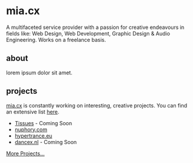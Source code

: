# mia.cx

A multifaceted service provider with a passion for creative endeavours in fields like: Web Design, Web Development, Graphic Design & Audio Engineering.
Works on a freelance basis.

## about

<!-- TODO
    Write a bio about mia.cx and Mia Riezebos
 -->

lorem ipsum dolor sit amet.

## projects

[mia.cx](https://mia.cx) is constantly working on interesting, creative projects. You can find an extensive list [here](./PROJECTS.md).

- [Tissues](./profile/PROJECTS.md#tissues) - Coming Soon
- [nuphory.com](./profile/PROJECTS.md#nuphorycom)
- [hypertrance.eu](./profile/PROJECTS.md#hypertranceeu)
- [dancex.nl](./profile/PROJECTS.md#dance-xperience) - Coming Soon

[More Projects...](./PROJECTS.md)
